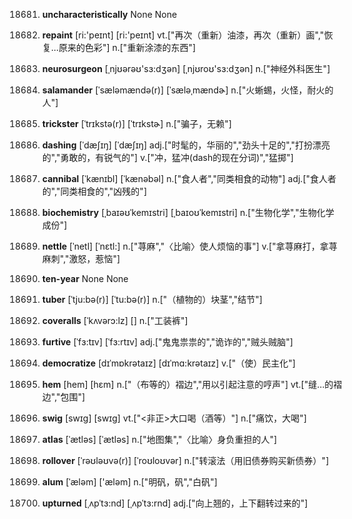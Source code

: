 18681. **uncharacteristically**
None
None

18682. **repaint**
[ri:'peɪnt]  [ri:'peɪnt]
vt.["再次（重新）油漆，再次（重新）画","恢复…原来的色彩"]  n.["重新涂漆的东西"]  

18683. **neurosurgeon**
[ˌnjʊərəʊ'sɜ:dʒən]  [ˌnjʊroʊ'sɜ:dʒən]
n.["神经外科医生"]  

18684. **salamander**
[ˈsæləmændə(r)]  [ˈsæləˌmændɚ]
n.["火蜥蜴，火怪，耐火的人"]  

18685. **trickster**
[ˈtrɪkstə(r)]  [ˈtrɪkstɚ]
n.["骗子，无赖"]  

18686. **dashing**
[ˈdæʃɪŋ]  [ˈdæʃɪŋ]
adj.["时髦的，华丽的","劲头十足的","打扮漂亮的","勇敢的，有锐气的"]  v.["冲，猛冲(dash的现在分词)","猛掷"]  

18687. **cannibal**
[ˈkænɪbl]  [ˈkænəbəl]
n.["食人者","同类相食的动物"]  adj.["食人者的","同类相食的","凶残的"]  

18688. **biochemistry**
[ˌbaɪəʊˈkemɪstri]  [ˌbaɪoʊˈkemɪstri]
n.["生物化学","生物化学成份"]  

18689. **nettle**
[ˈnetl]  [ˈnɛtl:]
n.["荨麻","〈比喻〉使人烦恼的事"]  v.["拿荨麻打，拿荨麻刺","激怒，惹恼"]  

18690. **ten-year**
None
None

18691. **tuber**
[ˈtju:bə(r)]  [ˈtu:bə(r)]
n.["（植物的）块茎","结节"]  

18692. **coveralls**
[ˈkʌvərɔ:lz]  []
n.["工装裤"]  

18693. **furtive**
[ˈfɜ:tɪv]  [ˈfɜ:rtɪv]
adj.["鬼鬼祟祟的","诡诈的","贼头贼脑"]  

18694. **democratize**
[dɪˈmɒkrətaɪz]  [dɪˈmɑ:krətaɪz]
v.["（使）民主化"]  

18695. **hem**
[hem]  [hɛm]
n.["（布等的）褶边","用以引起注意的哼声"]  vt.["缝…的褶边","包围"]  

18696. **swig**
[swɪg]  [swɪɡ]
vt.["<非正>大口喝（酒等）"]  n.["痛饮，大喝"]  

18697. **atlas**
[ˈætləs]  [ˈætləs]
n.["地图集","〈比喻〉身负重担的人"]  

18698. **rollover**
[ˈrəʊləʊvə(r)]  [ˈroʊloʊvər]
n.["转滚法（用旧债券购买新债券）"]  

18699. **alum**
[ˈæləm]  ['æləm]
n.["明矾，矾","白矾"]  

18700. **upturned**
[ˌʌpˈtɜ:nd]  [ˌʌpˈtɜ:rnd]
adj.["向上翘的，上下翻转过来的"]  

